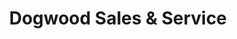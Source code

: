 ---
title: "Dogwood Sales & Service"
url: /palestine/dogwood-sales-und-service/
shop: Landwirtschaftlich
---